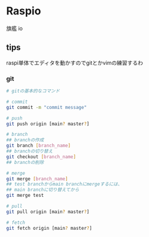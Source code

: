 # Raspio

旗艦 io

## tips

raspi単体でエディタを動かすのでgitとかvimの練習するわ

### git 


```bash
# gitの基本的なコマンド

# commit
git commit -m "commit message"

# push
git push origin [main? master?]

# branch
## branchの作成
git branch [branch_name]
## branchの切り替え
git checkout [branch_name]
## branchの削除

# merge
git merge [branch_name]
## test branchからmain branchにmergeするには、
## main branchに切り替えてから
git merge test

# pull
git pull origin [main? master?]

# fetch
git fetch origin [main? master?]